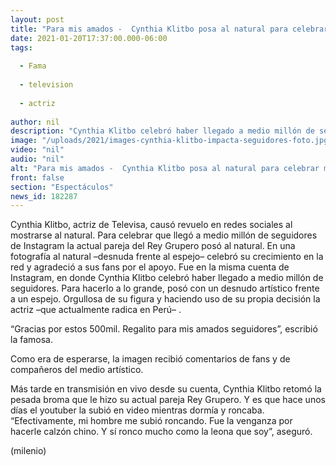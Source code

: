 ```yaml
---
layout: post
title: "Para mis amados -  Cynthia Klitbo posa al natural para celebrar medio millón de seguidores"
date: 2021-01-20T17:37:00.000-06:00
tags:
  
  - Fama
  
  - television
  
  - actriz
  
author: nil
description: "Cynthia Klitbo celebró haber llegado a medio millón de seguidores. Para hacerlo a lo grande, posó al natural frente a un espejo. "
image: "/uploads/2021/images-cynthia-klitbo-impacta-seguidores-foto.jpg"
video: "nil"
audio: "nil"
alt: "Para mis amados -  Cynthia Klitbo posa al natural para celebrar medio millón de seguidores"
front: false
section: "Espectáculos"
news_id: 182287
---
```


Cynthia Klitbo, actriz de Televisa, causó revuelo en redes sociales al mostrarse al natural. Para celebrar que llegó a medio millón de seguidores de Instagram la actual pareja del Rey Grupero posó al natural. En una fotografía al natural –desnuda frente al espejo– celebró su crecimiento en la red y agradeció a sus fans por el apoyo. Fue en la misma cuenta de Instagram, en donde Cynthia Klitbo celebró haber llegado a medio millón de seguidores. Para hacerlo a lo grande, posó con un desnudo artístico frente a un espejo. Orgullosa de su figura y haciendo uso de su propia decisión la actriz –que actualmente radica en Perú– . 

“Gracias por estos 500mil. Regalito para mis amados seguidores”, escribió la famosa. 

Como era de esperarse, la imagen recibió comentarios de fans y de compañeros del medio artístico. 

Más tarde en transmisión en vivo desde su cuenta, Cynthia Klitbo retomó la pesada broma que le hizo su actual pareja Rey Grupero. Y es que hace unos días el youtuber la subió en video mientras dormía y roncaba. “Efectivamente, mi hombre me subió roncando. Fue la venganza por hacerle calzón chino. Y sí ronco mucho como la leona que soy”, aseguró. 

(milenio)